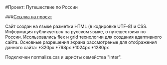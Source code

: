 #Проект: Путешествие по России

###[Ссылка на проект](https://adnarseev.github.io/russian-travel-narseev/index.html "Ссылка на проект")

Сайт создан на языке разметки HTML (в кодировке UTF-8) и CSS.
Информация публикуеться на русском языке, о путешествиях по России.
Исользовались flex и grid технологии для создания адаптивного сайта.
Основные разрешения экрана рассмотреные для отображения данного сайта:
*320px
*768px
*1024px
*1280px

Подключен normalize.css и шрифты семейства "Inter".

